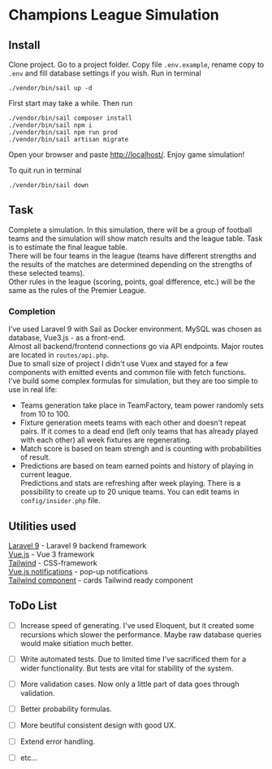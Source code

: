 # Champions League Simulation

## Install
Clone project. Go to a project folder. Copy file `.env.example`, rename copy to `.env` and fill database settings if you wish. Run in terminal
```
./vendor/bin/sail up -d
```
First start may take a while. Then run
```
./vendor/bin/sail composer install
./vendor/bin/sail npm i
./vendor/bin/sail npm run prod
./vendor/bin/sail artisan migrate
```
Open your browser and paste [http://localhost/](http://localhost/). Enjoy game simulation!

To quit run in terminal
```
./vendor/bin/sail down
```

## Task  
Complete a simulation. In this simulation, there will be a group of football teams and the simulation will show match results and the league table. Task is to estimate the final league table.  
There will be four teams in the league (teams have different strengths and the results of the matches are determined depending on the strengths of these selected teams).  
Other rules in the league (scoring, points, goal difference, etc.) will be the same as the rules of the Premier League.  

### Completion  
I've used Laravel 9 with Sail as Docker environment. MySQL was chosen as database, Vue3.js - as a front-end.  
Almost all backend/frontend connections go via API endpoints. Major routes are located in `routes/api.php`.  
Due to small size of project I didn't use Vuex and stayed for a few components with emitted events and common file with fetch functions.  
I've build some complex formulas for simulation, but they are too simple to use in real life:  
- Teams generation take place in TeamFactory, team power randomly sets from 10 to 100.  
- Fixture generation meets teams with each other and doesn't repeat pairs. If it comes to a dead end (left only teams that has already played with each other) all week fixtures are regenerating.  
- Match score is based on team strengh and is counting with probabilities of result.  
- Predictions are based on team earned points and history of playing in current league.  
Predictions and stats are refreshing after week playing. There is a possibility to create up to 20 unique teams. You can edit teams in `config/insider.php` file.   

## Utilities used  
[Laravel 9](https://laravel.com/docs/9.x) - Laravel 9 backend framework  
[Vue.js](https://vuejs.org/) - Vue 3 framework  
[Tailwind](https://tailwindcss.com/) - CSS-framework  
[Vue.js notifications](https://bestofvue.com/repo/kyvg-vue3-notification-vuejs-notification) - pop-up notifications   
[Tailwind component](https://tailwindcomponents.com/component/manage-product-cart) - cards Tailwind ready component  

## ToDo List  
- [ ] Increase speed of generating. I've used Eloquent, but it created some recursions which slower the performance. Maybe raw database queries would make sitiation much better.  
- [ ] Write automated tests. Due to limited time I've sacrificed them for a wider functionality. But tests are vital for stability of the system.  
- [ ] More validation cases. Now only a little part of data goes through validation.  
- [ ] Better probability formulas.  
- [ ] More beutiful consistent design with good UX.  
- [ ] Extend error handling.  
- [ ] etc...

